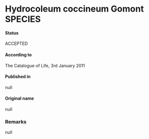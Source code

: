 # Hydrocoleum coccineum Gomont SPECIES

#### Status
ACCEPTED

#### According to
The Catalogue of Life, 3rd January 2011

#### Published in
null

#### Original name
null

### Remarks
null